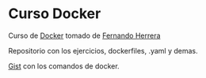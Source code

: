 # Curso Docker

Curso de [Docker](https://www.udemy.com/course/docker-guia-practica/?couponCode=ABRIL-2023) tomado de [Fernando Herrera](https://github.com/Klerith)

Repositorio con los ejercicios, dockerfiles, .yaml y demas.

[Gist](https://gist.github.com/AndresFWilT/bb78c0020e606760a2b001258f00f74b) con los comandos de docker.